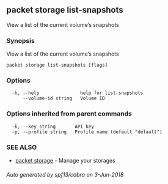 ## packet storage list-snapshots

View a list of the current volume’s snapshots

### Synopsis

View a list of the current volume’s snapshots

```
packet storage list-snapshots [flags]
```

### Options

```
  -h, --help               help for list-snapshots
      --volume-id string   Volume ID
```

### Options inherited from parent commands

```
  -k, --key string       API key
  -p, --profile string   Profile name (default "default")
```

### SEE ALSO

* [packet storage](packet_storage.md)	 - Manage your storages

###### Auto generated by spf13/cobra on 3-Jun-2018
